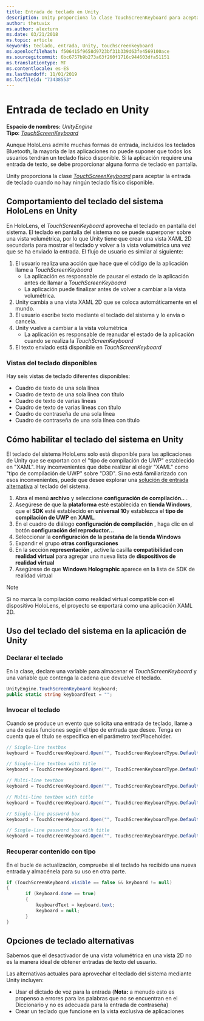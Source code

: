 ```yaml
---
title: Entrada de teclado en Unity
description: Unity proporciona la clase TouchScreenKeyboard para aceptar la entrada de teclado cuando no hay ningún teclado físico disponible.
author: thetuvix
ms.author: alexturn
ms.date: 03/21/2018
ms.topic: article
keywords: teclado, entrada, Unity, touchscreenkeyboard
ms.openlocfilehash: f506415f9658d9723bf31b339d63fe4569100ace
ms.sourcegitcommit: 6bc6757b9b273a63f260f1716c944603dfa51151
ms.translationtype: MT
ms.contentlocale: es-ES
ms.lasthandoff: 11/01/2019
ms.locfileid: "73438553"
---
```

# <a name="keyboard-input-in-unity"></a>Entrada de teclado en Unity

**Espacio de nombres:** *UnityEngine*<br>
 **Tipo**:  *[TouchScreenKeyboard](https://docs.unity3d.com/ScriptReference/TouchScreenKeyboard.html)*

Aunque HoloLens admite muchas formas de entrada, incluidos los teclados Bluetooth, la mayoría de las aplicaciones no puede suponer que todos los usuarios tendrán un teclado físico disponible. Si la aplicación requiere una entrada de texto, se debe proporcionar alguna forma de teclado en pantalla.

Unity proporciona la clase *[TouchScreenKeyboard](https://docs.unity3d.com/ScriptReference/TouchScreenKeyboard.html)* para aceptar la entrada de teclado cuando no hay ningún teclado físico disponible.

## <a name="hololens-system-keyboard-behavior-in-unity"></a>Comportamiento del teclado del sistema HoloLens en Unity

En HoloLens, el *TouchScreenKeyboard* aprovecha el teclado en pantalla del sistema. El teclado en pantalla del sistema no se puede superponer sobre una vista volumétrica, por lo que Unity tiene que crear una vista XAML 2D secundaria para mostrar el teclado y volver a la vista volumétrica una vez que se ha enviado la entrada. El flujo de usuario es similar al siguiente:
1. El usuario realiza una acción que hace que el código de la aplicación llame a *TouchScreenKeyboard*
    * La aplicación es responsable de pausar el estado de la aplicación antes de llamar a *TouchScreenKeyboard*
    * La aplicación puede finalizar antes de volver a cambiar a la vista volumétrica.
2. Unity cambia a una vista XAML 2D que se coloca automáticamente en el mundo.
3. El usuario escribe texto mediante el teclado del sistema y lo envía o cancela.
4. Unity vuelve a cambiar a la vista volumétrica
    * La aplicación es responsable de reanudar el estado de la aplicación cuando se realiza la *TouchScreenKeyboard*
5. El texto enviado está disponible en *TouchScreenKeyboard*

### <a name="available-keyboard-views"></a>Vistas del teclado disponibles

Hay seis vistas de teclado diferentes disponibles:
* Cuadro de texto de una sola línea
* Cuadro de texto de una sola línea con título
* Cuadro de texto de varias líneas
* Cuadro de texto de varias líneas con título
* Cuadro de contraseña de una sola línea
* Cuadro de contraseña de una sola línea con título

## <a name="how-to-enable-the-system-keyboard-in-unity"></a>Cómo habilitar el teclado del sistema en Unity

El teclado del sistema HoloLens solo está disponible para las aplicaciones de Unity que se exportan con el "tipo de compilación de UWP" establecido en "XAML". Hay inconvenientes que debe realizar al elegir "XAML" como "tipo de compilación de UWP" sobre "D3D". Si no está familiarizado con esos inconvenientes, puede que desee explorar una [solución de entrada alternativa](#alternative-keyboard-options) al teclado del sistema.
1. Abra el menú **archivo** y seleccione **configuración de compilación..** .
2. Asegúrese de que la **plataforma** esté establecida en **tienda Windows**, que el **SDK** esté establecido en **universal 10**y establezca el **tipo de compilación de UWP** en **XAML**.
3. En el cuadro de diálogo **configuración de compilación** , haga clic en el botón **configuración del reproductor...**
4. Seleccionar la **configuración de la pestaña de la tienda Windows**
5. Expandir el grupo **otras configuraciones**
6. En la sección **representación** , active la casilla **compatibilidad con realidad virtual** para agregar una nueva lista de **dispositivos de realidad virtual**
7. Asegúrese de que **Windows Holographic** aparece en la lista de SDK de realidad virtual

>[!NOTE]
>Si no marca la compilación como realidad virtual compatible con el dispositivo HoloLens, el proyecto se exportará como una aplicación XAML 2D.

## <a name="using-the-system-keyboard-in-your-unity-app"></a>Uso del teclado del sistema en la aplicación de Unity

### <a name="declare-the-keyboard"></a>Declarar el teclado

En la clase, declare una variable para almacenar el *TouchScreenKeyboard* y una variable que contenga la cadena que devuelve el teclado.

```cs
UnityEngine.TouchScreenKeyboard keyboard;
public static string keyboardText = "";
```

### <a name="invoke-the-keyboard"></a>Invocar el teclado

Cuando se produce un evento que solicita una entrada de teclado, llame a una de estas funciones según el tipo de entrada que desee. Tenga en cuenta que el título se especifica en el parámetro textPlaceholder.

```cs
// Single-line textbox
keyboard = TouchScreenKeyboard.Open("", TouchScreenKeyboardType.Default, false, false, false, false);

// Single-line textbox with title
keyboard = TouchScreenKeyboard.Open("", TouchScreenKeyboardType.Default, false, false, false, false, "Single-line title");

// Multi-line textbox
keyboard = TouchScreenKeyboard.Open("", TouchScreenKeyboardType.Default, false, true, false, false);

// Multi-line textbox with title
keyboard = TouchScreenKeyboard.Open("", TouchScreenKeyboardType.Default, false, true, false, false, "Multi-line Title");

// Single-line password box
keyboard = TouchScreenKeyboard.Open("", TouchScreenKeyboardType.Default, false, false, true, false);

// Single-line password box with title
keyboard = TouchScreenKeyboard.Open("", TouchScreenKeyboardType.Default, false, false, true, false, "Secure Single-line Title");
```

### <a name="retrieve-typed-contents"></a>Recuperar contenido con tipo

En el bucle de actualización, compruebe si el teclado ha recibido una nueva entrada y almacénela para su uso en otra parte.

```cs
if (TouchScreenKeyboard.visible == false && keyboard != null)
{
       if (keyboard.done == true)
       {
           keyboardText = keyboard.text;
           keyboard = null;
       }
}
```

## <a name="alternative-keyboard-options"></a>Opciones de teclado alternativas

Sabemos que el desactivador de una vista volumétrica en una vista 2D no es la manera ideal de obtener entradas de texto del usuario.

Las alternativas actuales para aprovechar el teclado del sistema mediante Unity incluyen:
* Usar el dictado de voz para la entrada (<b>Nota:</b> a menudo esto es propenso a errores para las palabras que no se encuentran en el Diccionario y no es adecuada para la entrada de contraseña)
* Crear un teclado que funcione en la vista exclusiva de aplicaciones
